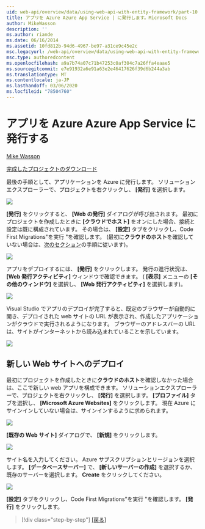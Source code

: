 ```yaml
---
uid: web-api/overview/data/using-web-api-with-entity-framework/part-10
title: アプリを Azure Azure App Service | に発行します。Microsoft Docs
author: MikeWasson
description: ''
ms.author: riande
ms.date: 06/16/2014
ms.assetid: 10fd812b-94d6-4967-be97-a31ce9c45e2c
msc.legacyurl: /web-api/overview/data/using-web-api-with-entity-framework/part-10
msc.type: authoredcontent
ms.openlocfilehash: a9a7b74a07c71b47253c0af304c7a26ffa4eaae5
ms.sourcegitcommit: e7e91932a6e91a63e2e46417626f39d6b244a3ab
ms.translationtype: MT
ms.contentlocale: ja-JP
ms.lasthandoff: 03/06/2020
ms.locfileid: "78504760"
---
```

# <a name="publish-the-app-to-azure-azure-app-service"></a>アプリを Azure Azure App Service に発行する

[Mike Wasson](https://github.com/MikeWasson)

[完成したプロジェクトのダウンロード](https://github.com/MikeWasson/BookService)

最後の手順として、アプリケーションを Azure に発行します。 ソリューションエクスプローラーで、プロジェクトを右クリックし、 **[発行]** を選択します。

![](part-10/_static/image1.png)

**[発行]** をクリックすると、 **[Web の発行]** ダイアログが呼び出されます。 最初にプロジェクトを作成したときに **[クラウドでホスト]** をオンにした場合、接続と設定は既に構成されています。 その場合は、 **[設定]** タブをクリックし、Code First Migrations&quot;を実行 &quot;を確認します。 (最初に**クラウドのホスト**を確認していない場合は、[次のセクション](#new-website)の手順に従います)。

[![](part-10/_static/image3.png)](part-10/_static/image2.png)

アプリをデプロイするには、 **[発行]** をクリックします。 発行の進行状況は、 **[Web 発行アクティビティ]** ウィンドウで確認できます。 ( **[表示]** メニューの **[その他のウィンドウ]** を選択し、 **[Web 発行アクティビティ]** を選択します)。

![](part-10/_static/image4.png)

Visual Studio でアプリのデプロイが完了すると、既定のブラウザーが自動的に開き、デプロイされた web サイトの URL が表示され、作成したアプリケーションがクラウドで実行されるようになります。 ブラウザーのアドレスバーの URL は、サイトがインターネットから読み込まれていることを示しています。

[![](part-10/_static/image6.png)](part-10/_static/image5.png)

<a id="new-website"></a>
## <a name="deploying-to-a-new-website"></a>新しい Web サイトへのデプロイ

最初にプロジェクトを作成したときに**クラウドのホスト**を確認しなかった場合は、ここで新しい web アプリを構成できます。 ソリューションエクスプローラーで、プロジェクトを右クリックし、 **[発行]** を選択します。 **[プロファイル]** タブを選択し、 **[Microsoft Azure Websites]** をクリックします。 現在 Azure にサインインしていない場合は、サインインするように求められます。

[![](part-10/_static/image8.png)](part-10/_static/image7.png)

**[既存の Web サイト]** ダイアログで、 **[新規]** をクリックします。

![](part-10/_static/image9.png)

サイト名を入力してください。 Azure サブスクリプションとリージョンを選択します。 **[データベースサーバー]** で、 **[新しいサーバーの作成]** を選択するか、既存のサーバーを選択します。 **Create** をクリックしてください。

[![](part-10/_static/image11.png)](part-10/_static/image10.png)

**[設定]** タブをクリックし、Code First Migrations&quot;を実行 &quot;を確認します。 **[発行]** をクリックします。

> [!div class="step-by-step"]
> [[戻る]](part-9.md)
